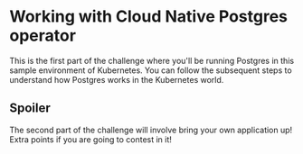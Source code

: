 # Working with Cloud Native Postgres operator

This is the first part of the challenge where you'll be running Postgres in this sample environment of Kubernetes. You can follow the subsequent steps to understand how Postgres works in the Kubernetes world.

## Spoiler

The second part of the challenge will involve bring your own application up! Extra points if you are going to contest in it!
